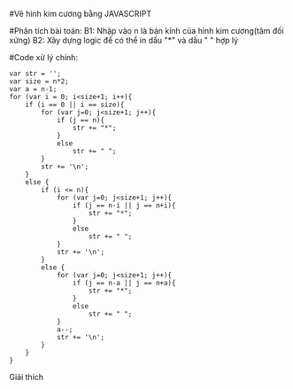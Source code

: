 #Vẽ hình kim cương bằng JAVASCRIPT

#Phân tích bài toán:
B1: Nhập vào n là bán kính của hình kim cương(tâm đối xứng)
B2: Xây dựng logic để có thể in dấu "*" và dấu " " hợp lý

#Code xử lý chính:

	var str = '';
	var size = n*2;
	var a = n-1;
	for (var i = 0; i<size+1; i++){
		if (i == 0 || i == size){
			for (var j=0; j<size+1; j++){
				if (j == n){
					str += "*";
				}
				else
					str += " ";
			}
			str += '\n';
		}
		else {
			if (i <= n){
				for (var j=0; j<size+1; j++){
					if (j == n-i || j == n+i){
						str += "*";
					}
					else
						str += " ";
				}
				str += '\n';
			}
			else {
				for (var j=0; j<size+1; j++){
					if (j == n-a || j == n+a){
						str += "*";
					}
					else
						str += " ";
				}
				a--;
				str += '\n';
			}
		}
	}

Giải thích